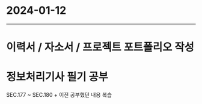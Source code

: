 # 2024-01-12
----------------

# 이력서 / 자소서 / 프로젝트 포트폴리오 작성

# 정보처리기사 필기 공부
SEC.177 ~ SEC.180 + 이전 공부했던 내용 복습